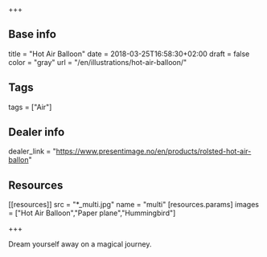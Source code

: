 +++

## Base info
title = "Hot Air Balloon"
date = 2018-03-25T16:58:30+02:00
draft = false
color = "gray"
url = "/en/illustrations/hot-air-balloon/"

## Tags
tags = ["Air"]

## Dealer info
dealer_link = "https://www.presentimage.no/en/products/rolsted-hot-air-ballon"

## Resources
[[resources]]
  src = "*_multi.jpg"
  name = "multi"
 [resources.params]
    images = ["Hot Air Balloon","Paper plane","Hummingbird"]

+++

Dream yourself away on a magical journey.